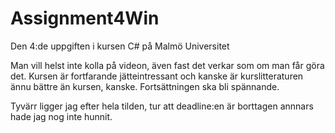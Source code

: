 # Assignment4Win
Den 4:de uppgiften i kursen C# på Malmö Universitet

Man vill helst inte kolla på videon, även fast det verkar som om man får göra det. Kursen är fortfarande jätteintressant och kanske
är kurslitteraturen ännu bättre än kursen, kanske. Fortsättningen ska bli spännande.

Tyvärr ligger jag efter hela tilden, tur att deadline:en är borttagen annnars hade jag nog inte hunnit.
